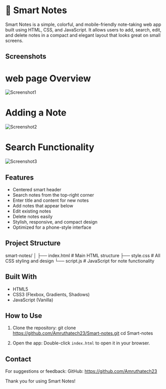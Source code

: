 # 📝 Smart Notes

Smart Notes is a simple, colorful, and mobile-friendly note-taking web app built using HTML, CSS, and JavaScript. 
It allows users to add, search, edit, and delete notes in a compact and elegant layout that looks great on small screens.

## Screenshots

# web page Overview
![Screenshot1](https://github.com/user-attachments/assets/b6e75047-8980-4695-ad20-26f8a6ada205)


# Adding a Note
![Screenshot2](https://github.com/user-attachments/assets/2fe6384f-68d9-468c-bc97-2855d00340ff)


# Search Functionality
![Screenshot3](https://github.com/user-attachments/assets/e874bf81-23c5-4e4e-8b85-3f351351c1bc)


##  Features

- Centered smart header  
- Search notes from the top-right corner  
- Enter title and content for new notes  
- Add notes that appear below  
- Edit existing notes  
- Delete notes easily  
- Stylish, responsive, and compact design  
- Optimized for a phone-style interface
 


##  Project Structure

smart-notes/ │ ├── index.html # Main HTML structure
├── style.css # All CSS styling and design
└── script.js # JavaScript for note functionality


## Built With

- HTML5  
- CSS3 (Flexbox, Gradients, Shadows)  
- JavaScript (Vanilla)  


## How to Use

1. Clone the repository:
git clone https://github.com/Amruthatech23/Smart-notes.git cd Smart-notes

2. Open the app:
Double-click `index.html` to open it in your browser.


## Contact
For suggestions or feedback:
GitHub: https://github.com/Amruthatech23

Thank you for using Smart Notes!



